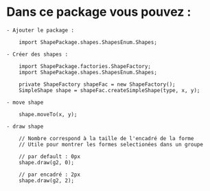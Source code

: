 # Dans ce package vous pouvez :
    - Ajouter le package :
```
    import ShapePackage.shapes.ShapesEnum.Shapes;
```
    - Créer des shapes :
```
    import ShapePackage.factories.ShapeFactory;
    import ShapePackage.shapes.ShapesEnum.Shapes;

    private ShapeFactory shapeFac = new ShapeFactory();
    SimpleShape shape = shapeFac.createSimpleShape(type, x, y);
```

    - move shape
```
    shape.moveTo(x, y);
```

    - draw shape
```
    // Nombre correspond à la taille de l'encadré de la forme
    // Utile pour montrer les formes selectionées dans un groupe

    // par default : 0px
    shape.draw(g2, 0);

    // par encadré : 2px
    shape.draw(g2, 2);
```